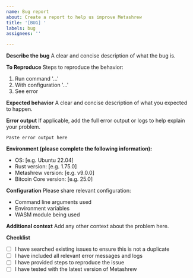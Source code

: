 ```yaml
---
name: Bug report
about: Create a report to help us improve Metashrew
title: '[BUG] '
labels: bug
assignees: ''

---
```


**Describe the bug**
A clear and concise description of what the bug is.

**To Reproduce**
Steps to reproduce the behavior:
1. Run command '...'
2. With configuration '...'
3. See error

**Expected behavior**
A clear and concise description of what you expected to happen.

**Error output**
If applicable, add the full error output or logs to help explain your problem.

```
Paste error output here
```

**Environment (please complete the following information):**
 - OS: [e.g. Ubuntu 22.04]
 - Rust version: [e.g. 1.75.0]
 - Metashrew version: [e.g. v9.0.0]
 - Bitcoin Core version: [e.g. 25.0]

**Configuration**
Please share relevant configuration:
- Command line arguments used
- Environment variables
- WASM module being used

**Additional context**
Add any other context about the problem here.

**Checklist**
- [ ] I have searched existing issues to ensure this is not a duplicate
- [ ] I have included all relevant error messages and logs
- [ ] I have provided steps to reproduce the issue
- [ ] I have tested with the latest version of Metashrew